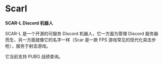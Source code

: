 # Scarl

**SCAR-L Discord 机器人**

SCAR-L 是一个开源的可服务 Discord 机器人，它一方面为管理 Discord 服务器而生，另一方面就像它的名字一样（Scar 是一款 FPS 游戏常见的现代化突击步枪），服务于射击游戏。

它当前支持 PUBG 战绩查询。